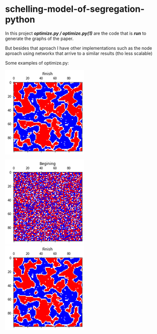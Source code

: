 # schelling-model-of-segregation-python
In this project ***optimize.py / optimize.py(1)*** are the code that is ***run*** to generate the graphs of the paper.

But besides that aproach I have other implementations such as the node aproach using networkx that arrive to a similar results (tho less scalable)

Some examples of optimize.py:

<picture>
  <source media="(prefers-color-scheme: light)" srcset="/images/beggining_65.png">
  <source media="(prefers-color-scheme: dark)" srcset="/images/finish_65.png">
  <img alt="Shows an illustrated sun in light color mode and a moon with stars in dark color mode." src="/images/finish_65.png">
</picture>

![Beggining for Threshold of 0.65](/images/beggining_65.png) ![Result for Threshold of 0.65](/images/finish_65.png)
